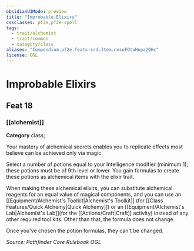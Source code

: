 ```yaml
---
obsidianUIMode: preview
title: "Improbable Elixirs"
cssclasses: pf2e,pf2e-spell
tags:
  - trait/alchemist
  - trait/common
  - category/class
aliases: "Compendium.pf2e.feats-srd.Item.nnsoFOtuHnpz2QHc"
license: OGL
---
```

# Improbable Elixirs
## Feat 18
### [[alchemist]]

**Category** class; 




Your mastery of alchemical secrets enables you to replicate effects most believe can be achieved only via magic.

Select a number of potions equal to your Intelligence modifier (minimum 1); these potions must be of 9th level or lower. You gain formulas to create these potions as alchemical items with the elixir trait.

When making these alchemical elixirs, you can substitute alchemical reagents for an equal value of magical components, and you can use an [[Equipment/Alchemist's Toolkit|Alchemist's Toolkit]] (for [[Class Features/Quick Alchemy|Quick Alchemy]]) or an [[Equipment/Alchemist's Lab|Alchemist's Lab]](for the [[Actions/Craft|Craft]] activity) instead of any other required tool kits. Other than that, the formula does not change.

Once you've chosen the potion formulas, they can't be changed.

*Source: Pathfinder Core Rulebook*
*OGL*